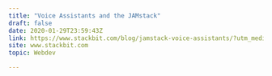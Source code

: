 ```yaml
---
title: "Voice Assistants and the JAMstack"
draft: false
date: 2020-01-29T23:59:43Z
link: https://www.stackbit.com/blog/jamstack-voice-assistants/?utm_medium=RSS&utm_source=hune
site: www.stackbit.com
topic: Webdev  

---
```


